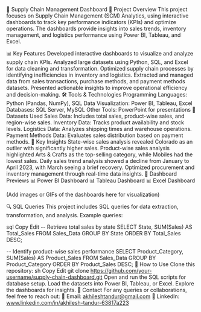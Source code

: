 🚀 Supply Chain Management Dashboard
📌 Project Overview
This project focuses on Supply Chain Management (SCM) Analytics, using interactive dashboards to track key performance indicators (KPIs) and optimize operations. The dashboards provide insights into sales trends, inventory management, and logistics performance using Power BI, Tableau, and Excel.

📊 Key Features
Developed interactive dashboards to visualize and analyze supply chain KPIs.
Analyzed large datasets using Python, SQL, and Excel for data cleaning and transformation.
Optimized supply chain processes by identifying inefficiencies in inventory and logistics.
Extracted and managed data from sales transactions, purchase methods, and payment methods datasets.
Presented actionable insights to improve operational efficiency and decision-making.
🛠️ Tools & Technologies
Programming Languages: Python (Pandas, NumPy), SQL
Data Visualization: Power BI, Tableau, Excel
Databases: SQL Server, MySQL
Other Tools: PowerPoint for presentations
📂 Datasets Used
Sales Data: Includes total sales, product-wise sales, and region-wise sales.
Inventory Data: Tracks product availability and stock levels.
Logistics Data: Analyzes shipping times and warehouse operations.
Payment Methods Data: Evaluates sales distribution based on payment methods.
📌 Key Insights
State-wise sales analysis revealed Colorado as an outlier with significantly higher sales.
Product-wise sales analysis highlighted Arts & Crafts as the top-selling category, while Mobiles had the lowest sales.
Daily sales trend analysis showed a decline from January to April 2023, with March seeing a brief recovery.
Optimized procurement and inventory management through real-time data insights.
📸 Dashboard Previews
📊 Power BI Dashboard
📊 Tableau Dashboard
📊 Excel Dashboard

(Add images or GIFs of the dashboards here for visualization)

🔍 SQL Queries
This project includes SQL queries for data extraction, transformation, and analysis. Example queries:

sql
Copy
Edit
-- Retrieve total sales by state
SELECT State, SUM(Sales) AS Total_Sales 
FROM Sales_Data 
GROUP BY State 
ORDER BY Total_Sales DESC;

-- Identify product-wise sales performance
SELECT Product_Category, SUM(Sales) AS Product_Sales 
FROM Sales_Data 
GROUP BY Product_Category 
ORDER BY Product_Sales DESC;
📢 How to Use
Clone this repository:
sh
Copy
Edit
git clone https://github.com/your-username/supply-chain-dashboard.git
Open and run the SQL scripts for database setup.
Load the datasets into Power BI, Tableau, or Excel.
Explore the dashboards for insights.
📧 Contact
For any queries or collaborations, feel free to reach out:
📩 Email: akhileshtandur@gmail.com
🔗 LinkedIn: www.linkedin.com/in/akhilesh-tandur-63817a223
